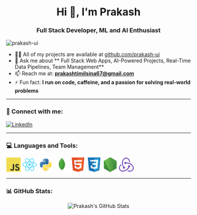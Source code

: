 <h1 align="center">Hi 👋, I'm Prakash</h1>

<h3 align="center">Full Stack Developer, ML and AI Enthusiast</h3>

<p align="left">
  <img src="https://komarev.com/ghpvc/?username=prakash-ui&label=Profile%20views&color=0e75b6&style=flat" alt="prakash-ui" />
</p>

- 👨‍💻 All of my projects are available at [github.com/prakash-ui](https://github.com/prakash-ui)
- 💬 Ask me about ** Full Stack Web Apps, AI-Powered Projects,  Real-Time Data Pipelines, Team Management**
- 📫 Reach me at: **prakashtimilsina67@gmail.com** 
- ⚡ Fun fact: **I run on code, caffeine, and a passion for solving real-world problems**

---

### 🔗 Connect with me:

[![LinkedIn](https://img.shields.io/badge/LinkedIn-blue?style=flat&logo=linkedin)](https://www.linkedin.com/in/prakash-timilsina-4004aa24b/)

---

### 💻 Languages and Tools:

<p align="left">
  <img src="https://raw.githubusercontent.com/devicons/devicon/master/icons/javascript/javascript-original.svg" alt="JavaScript" width="40" height="40"/>
  <img src="https://raw.githubusercontent.com/devicons/devicon/master/icons/react/react-original.svg" alt="React" width="40" height="40"/>
  <img src="https://raw.githubusercontent.com/devicons/devicon/master/icons/python/python-original.svg" alt="Python" width="40" height="40"/>
  <img src="https://raw.githubusercontent.com/devicons/devicon/master/icons/mongodb/mongodb-original.svg" alt="MongoDB" width="40" height="40"/>
  <img src="https://raw.githubusercontent.com/devicons/devicon/master/icons/html5/html5-original.svg" alt="HTML" width="40" height="40"/>
  <img src="https://raw.githubusercontent.com/devicons/devicon/master/icons/css3/css3-original.svg" alt="CSS" width="40" height="40"/>
  <img src="https://raw.githubusercontent.com/devicons/devicon/master/icons/nodejs/nodejs-original.svg" alt="Node.js" width="40" height="40"/>
  <img src="https://raw.githubusercontent.com/devicons/devicon/master/icons/redux/redux-original.svg" alt="Redux" width="40" height="40"/>
</p>

---

### 📊 GitHub Stats:

<div align="center">
  <img src="https://github-readme-stats.vercel.app/api?username=prakash-ui&show_icons=true&theme=radical" alt="Prakash's GitHub Stats" />
</div>



